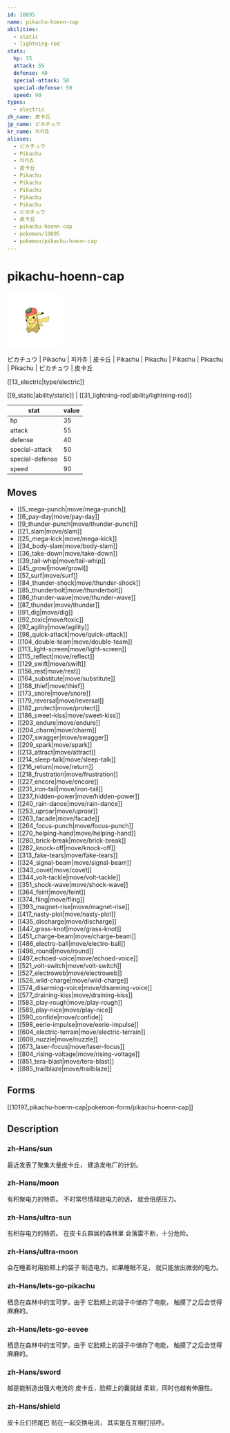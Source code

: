 ```yaml
---
id: 10095
name: pikachu-hoenn-cap
abilities:
  - static
  - lightning-rod
stats:
  hp: 35
  attack: 55
  defense: 40
  special-attack: 50
  special-defense: 50
  speed: 90
types:
  - electric
zh_name: 皮卡丘
jp_name: ピカチュウ
kr_name: 피카츄
aliases:
  - ピカチュウ
  - Pikachu
  - 피카츄
  - 皮卡丘
  - Pikachu
  - Pikachu
  - Pikachu
  - Pikachu
  - Pikachu
  - ピカチュウ
  - 皮卡丘
  - pikachu-hoenn-cap
  - pokemon/10095
  - pokemon/pikachu-hoenn-cap
---
```

# pikachu-hoenn-cap

![](https://raw.githubusercontent.com/PokeAPI/sprites/master/sprites/pokemon/10095.png)

ピカチュウ | Pikachu | 피카츄 | 皮卡丘 | Pikachu | Pikachu | Pikachu | Pikachu | Pikachu | ピカチュウ | 皮卡丘

[[13_electric|type/electric]]

[[9_static|ability/static]] | [[31_lightning-rod|ability/lightning-rod]]

|stat|value|
|---|---|
|hp|35|
|attack|55|
|defense|40|
|special-attack|50|
|special-defense|50|
|speed|90|


## Moves

- [[5_mega-punch|move/mega-punch]]
- [[6_pay-day|move/pay-day]]
- [[9_thunder-punch|move/thunder-punch]]
- [[21_slam|move/slam]]
- [[25_mega-kick|move/mega-kick]]
- [[34_body-slam|move/body-slam]]
- [[36_take-down|move/take-down]]
- [[39_tail-whip|move/tail-whip]]
- [[45_growl|move/growl]]
- [[57_surf|move/surf]]
- [[84_thunder-shock|move/thunder-shock]]
- [[85_thunderbolt|move/thunderbolt]]
- [[86_thunder-wave|move/thunder-wave]]
- [[87_thunder|move/thunder]]
- [[91_dig|move/dig]]
- [[92_toxic|move/toxic]]
- [[97_agility|move/agility]]
- [[98_quick-attack|move/quick-attack]]
- [[104_double-team|move/double-team]]
- [[113_light-screen|move/light-screen]]
- [[115_reflect|move/reflect]]
- [[129_swift|move/swift]]
- [[156_rest|move/rest]]
- [[164_substitute|move/substitute]]
- [[168_thief|move/thief]]
- [[173_snore|move/snore]]
- [[179_reversal|move/reversal]]
- [[182_protect|move/protect]]
- [[186_sweet-kiss|move/sweet-kiss]]
- [[203_endure|move/endure]]
- [[204_charm|move/charm]]
- [[207_swagger|move/swagger]]
- [[209_spark|move/spark]]
- [[213_attract|move/attract]]
- [[214_sleep-talk|move/sleep-talk]]
- [[216_return|move/return]]
- [[218_frustration|move/frustration]]
- [[227_encore|move/encore]]
- [[231_iron-tail|move/iron-tail]]
- [[237_hidden-power|move/hidden-power]]
- [[240_rain-dance|move/rain-dance]]
- [[253_uproar|move/uproar]]
- [[263_facade|move/facade]]
- [[264_focus-punch|move/focus-punch]]
- [[270_helping-hand|move/helping-hand]]
- [[280_brick-break|move/brick-break]]
- [[282_knock-off|move/knock-off]]
- [[313_fake-tears|move/fake-tears]]
- [[324_signal-beam|move/signal-beam]]
- [[343_covet|move/covet]]
- [[344_volt-tackle|move/volt-tackle]]
- [[351_shock-wave|move/shock-wave]]
- [[364_feint|move/feint]]
- [[374_fling|move/fling]]
- [[393_magnet-rise|move/magnet-rise]]
- [[417_nasty-plot|move/nasty-plot]]
- [[435_discharge|move/discharge]]
- [[447_grass-knot|move/grass-knot]]
- [[451_charge-beam|move/charge-beam]]
- [[486_electro-ball|move/electro-ball]]
- [[496_round|move/round]]
- [[497_echoed-voice|move/echoed-voice]]
- [[521_volt-switch|move/volt-switch]]
- [[527_electroweb|move/electroweb]]
- [[528_wild-charge|move/wild-charge]]
- [[574_disarming-voice|move/disarming-voice]]
- [[577_draining-kiss|move/draining-kiss]]
- [[583_play-rough|move/play-rough]]
- [[589_play-nice|move/play-nice]]
- [[590_confide|move/confide]]
- [[598_eerie-impulse|move/eerie-impulse]]
- [[604_electric-terrain|move/electric-terrain]]
- [[609_nuzzle|move/nuzzle]]
- [[673_laser-focus|move/laser-focus]]
- [[804_rising-voltage|move/rising-voltage]]
- [[851_tera-blast|move/tera-blast]]
- [[885_trailblaze|move/trailblaze]]

## Forms



[[10197_pikachu-hoenn-cap|pokemon-form/pikachu-hoenn-cap]]

## Description

### zh-Hans/sun

最近发表了聚集大量皮卡丘，
建造发电厂的计划。

### zh-Hans/moon

有积聚电力的特质。
不时常尽情释放电力的话，
就会倍感压力。

### zh-Hans/ultra-sun

有积存电力的特质。
在皮卡丘群居的森林里
会落雷不断，十分危险。

### zh-Hans/ultra-moon

会在睡着时用脸颊上的袋子
制造电力。如果睡眠不足，
就只能放出微弱的电力。

### zh-Hans/lets-go-pikachu

栖息在森林中的宝可梦。由于
它脸颊上的袋子中储存了电能，
触摸了之后会觉得麻麻的。

### zh-Hans/lets-go-eevee

栖息在森林中的宝可梦。由于
它脸颊上的袋子中储存了电能，
触摸了之后会觉得麻麻的。

### zh-Hans/sword

越是能制造出强大电流的
皮卡丘，脸颊上的囊就越
柔软，同时也越有伸展性。

### zh-Hans/shield

皮卡丘们把尾巴
贴在一起交换电流，
其实是在互相打招呼。


